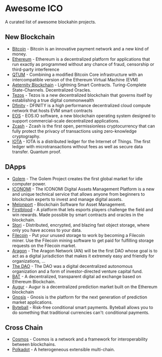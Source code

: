 # Awesome ICO

A curated list of awesome blockahin projects.

## New Blockchain

* [Bitcoin](https://bitcoin.org) - Bitcoin is an innovative payment network and a new kind of money.
* [Ethereum](https://www.ethereum.org) - Ethereum is a decentralized platform for applications that run exactly as programmed without any chance of fraud, censorship or third-party interference
* [QTUM](https://qtum.org/zh) - Combining a modified Bitcoin Core infrastructure with an intercompatible version of the Ethereum Virtual Machine (EVM)
* [Aeternity Blockchain](https://www.aeternity.com) - Lightning Smart Contracts. Turing-Complete State-Channels. Decentralized Oracles.
* [Tezos](https://www.tezos.com) - Tezos is a new decentralized blockchain that governs itself by establishing a true digital commonwealth
* [Dfinity](https://dfinity.network) - DFINITY is a high performance decentralized cloud compute network that hosts EVM smart contracts
* [EOS](https://eos.io/) - EOS.IO software, a new blockchain operating system designed to support commercial-scale decentralized applications.
* [Zcash](https://z.cash/) - Zcash is the first open, permissionless cryptocurrency that can fully protect the privacy of transactions using zero-knowledge cryptography.
* [IOTA](https://iota.org/) - IOTA is a distributed ledger for the Internet of Things. The first ledger with microtransactions without fees as well as secure data transfer. Quantum proof.


## DApps

* [Golem](https://golem.network/) - The Golem Project creates the first global market for idle computer power.
* [ICONOMI](https://www.iconomi.net/) - The ICONOMI Digital Assets Management Platform is a new and unique technical service that allows anyone from beginners to blockchain experts to invest and manage digital assets.
* [Melonport](https://melonport.com/) - Blockchain Software for Asset Management.
* [Firstblood](https://firstblood.io/) - A platform that lets esports players challenge the field and win rewards. Made possible by smart contracts and oracles in the blockchain.
* [Storj](https://storj.io/) - Distributed, encrypted, and blazing fast object storage, where only you have access to your data.
* [Filecoin](https://filecoin.io/) - Put your unused storage to work by becoming a Filecoin miner. Use the Filecoin mining software to get paid for fulfilling storage requests on the Filecoin market.
* [Aragon](https://aragon.one/) - The Aragon Network (AN) will be the first DAO whose goal is to act as a digital jurisdiction that makes it extremely easy and friendly for organizations, ...
* [The DAO](https://forum.daohub.org/) - The DAO was a digital decentralized autonomous organization and a form of investor-directed venture capital fund.
* [BAT](https://basicattentiontoken.org/) - A decentralized, transparent digital ad exchange based on Ethereum Blockchain.
* [Augur](https://augur.net/) - Augur is a decentralized prediction market built on the Ethereum blockchain
* [Gnosis](https://gnosis.pm/) - Gnosis is the platform for the next generation of prediction market applications.
* [Byteball](https://byteball.org/) - Risk-free conditional smart payments. Byteball allows you to do something that traditional currencies can't: conditional payments.

## Cross Chain

* [Cosmos](https://cosmos.network/) - Cosmos is a network and a framework for interoperability between blockchains.
* [Polkadot](https://polkadot.io/) - A heterogeneous extensible multi-chain.





